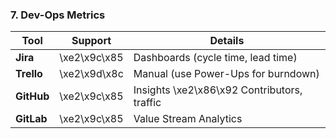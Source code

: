 ### 7. Dev-Ops Metrics
| Tool    | Support | Details |
|---------|---------|---------|
| **Jira** | \xe2\x9c\x85 | Dashboards (cycle time, lead time) |
| **Trello** | \xe2\x9d\x8c | Manual (use Power-Ups for burndown) |
| **GitHub** | \xe2\x9c\x85 | Insights \xe2\x86\x92 Contributors, traffic |
| **GitLab** | \xe2\x9c\x85 | Value Stream Analytics |

